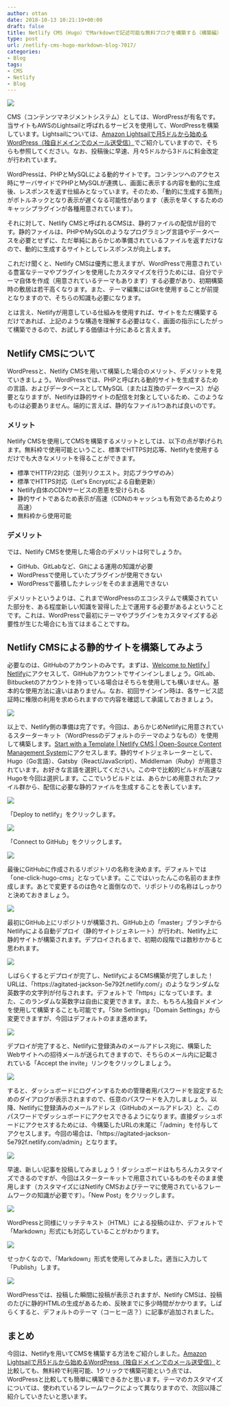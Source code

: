 ```yaml
---
author: ottan
date: 2018-10-13 10:21:19+00:00
draft: false
title: Netlify CMS（Hugo）でMarkdownで記述可能な無料ブログを構築する（構築編）
type: post
url: /netlify-cms-hugo-markdown-blog-7017/
categories:
- Blog
tags:
- CMS
- Netlify
- Blog
---
```


![](/uploads/2018/10/181013-5bc19bd103c86.png)






CMS（コンテンツマネジメントシステム）としては、WordPressが有名です。当サイトもAWSのLightsailと呼ばれるサービスを使用して、WordPressを構築しています。Lightsailについては、[Amazon Lightsailで月5ドルから始めるWordPress（独自ドメインでのメール送受信）](/aws-lightsail-wordpress-domain-mail-6945/)でご紹介していますので、そちらも参照してください。なお、投稿後に早速、月々5ドルから3ドルに料金改定が行われています。





WordPressは、PHPとMySQLによる動的サイトです。コンテンツへのアクセス時にサーバサイドでPHPとMySQLが連携し、画面に表示する内容を動的に生成後、レスポンスを返す仕組みとなっています。そのため、「動的に生成する箇所」がボトルネックとなり表示が遅くなる可能性があります（表示を早くするためのキャッシプラグインが各種用意されています）。





それに対して、Netlify CMSと呼ばれるCMSは、静的ファイルの配信が目的です。静的ファイルは、PHPやMySQLのようなプログラミング言語やデータベースを必要とせずに、ただ単純にあらかじめ準備されているファイルを返すだけなので、動的に生成するサイトとしてレスポンスが向上します。





これだけ聞くと、Netlify CMSは優秀に思えますが、WordPressで用意されている豊富なテーマやプラグインを使用したカスタマイズを行うためには、自分でテーマ自体を作成（用意されているテーマもあります）する必要があり、初期構築時の敷居は若干高くなります。また、テーマ編集にはGitを使用することが前提となりますので、そちらの知識も必要になります。





とは言え、Netlifyが用意している仕組みを使用すれば、サイトをただ構築するだけであれば、上記のような構造を理解する必要はなく、画面の指示にしたがって構築できるので、お試しする価値は十分にあると言えます。





## Netlify CMSについて





WordPressと、Netlify CMSを用いて構築した場合のメリット、デメリットを見ていきましょう。WordPressでは、PHPと呼ばれる動的サイトを生成するための言語、およびデータベースとしてMySQL（または互換のデータベース）が必要となりますが、Netlifyは静的サイトの配信を対象としているため、このようなものは必要ありません。端的に言えば、静的な<html>ファイル1つあれば良いのです。





### メリット





Netlify CMSを使用してCMSを構築するメリットとしては、以下の点が挙げられます。無料枠で使用可能ということ、標準でHTTPS対応等、Netlifyを使用するだけでも大きなメリットを得ることができます。






  * 標準でHTTP/2対応（並列リクエスト。対応ブラウザのみ）
  * 標準でHTTPS対応（Let's Encryptによる自動更新）
  * Netlify自体のCDNサービスの恩恵を受けられる
  * 静的サイトであるため表示が高速（CDNのキャッシュも有効であるためより高速）
  * 無料枠から使用可能




### デメリット





では、Netlify CMSを使用した場合のデメリットは何でしょうか。






  * GitHub、GitLabなど、Gitによる運用の知識が必要
  * WordPressで使用していたプラグインが使用できない
  * WordPressで蓄積したナレッジをそのまま適用できない




デメリットというよりは、これまでWordPressのエコシステムで構築されていた部分を、ある程度新しい知識を習得した上で運用する必要があるよということです。これは、WordPressで最初にテーマやプラグインをカスタマイズする必要性が生じた場合にも当てはまることですね。





## Netlify CMSによる静的サイトを構築してみよう





必要なのは、GitHubのアカウントのみです。まずは、[Welcome to Netlify | Netlify](https://app.netlify.com/)にアクセスして、GitHubアカウントでサインインしましょう。GitLab、Bitbucketのアカウントを持っている場合はそちらを使用しても構いません。基本的な使用方法に違いはありません。なお、初回サインイン時は、各サービス認証時に権限の利用を求められますので内容を確認して承諾しておきましょう。





![](/uploads/2018/10/181013-5bc19f0b5c569.png)






以上で、Netlify側の準備は完了です。今回は、あらかじめNetlifyに用意されているスターターキット（WordPressのデフォルトのテーマのようなもの）を使用して構築します。[Start with a Template | Netlify CMS | Open-Source Content Management System](https://www.netlifycms.org/docs/start-with-a-template/)にアクセスします。静的サイトジェネレーターとして、Hugo（Go言語）、Gatsby（React/JavaScript）、Middleman（Ruby）が用意されています。お好きな言語を選択してください。この中で比較的ビルドが高速なHugoを今回は選択します。ここでいうビルドとは、あらかじめ用意されたファイル群から、配信に必要な静的ファイルを生成することを表しています。





![](/uploads/2018/10/181013-5bc1a06a57e0b.png)






「Deploy to netlify」をクリックします。





![](/uploads/2018/10/181013-5bc1a246be001.png)






「Connect to GitHub」をクリックします。





![](/uploads/2018/10/181013-5bc1a2803ebcc.png)






最後にGitHubに作成されるリポジトリの名称を決めます。デフォルトでは「one-click-hugo-cms」となっています。ここではいったんこの名前のまま作成します。あとで変更するのは色々と面倒なので、リポジトリの名称はしっかりと決めておきましょう。





![](/uploads/2018/10/181013-5bc1a2ff7c429.png)






最初にGitHub上にリポジトリが構築され、GitHub上の「master」ブランチからNetlifyによる自動デプロイ（静的サイトジェネレート）が行われ、Netlify上に静的サイトが構築されます。デプロイされるまで、初期の段階では数秒かかると思われます。





![](/uploads/2018/10/181013-5bc1a3774d362.png)






しばらくするとデプロイが完了し、NetlifyによるCMS構築が完了しました！URLは、「https\://agitated-jackson-5e792f.netlify.com/」のようなランダムな英数字の文字列が付与されます。デフォルトで「https」になっています。また、このランダムな英数字は自由に変更できます。また、もちろん独自ドメインを使用して構築することも可能です。「Site Settings」「Domain Settings」から変更できますが、今回はデフォルトのまま進めます。





![](/uploads/2018/10/181013-5bc1a4e8a9b74.png)






デプロイが完了すると、Netlifyに登録済みのメールアドレス宛に、構築したWebサイトへの招待メールが送られてきますので、そちらのメール内に記載されている「Accept the invite」リンクをクリックしましょう。





![](/uploads/2018/10/181013-5bc1a5e68e2c5.png)






すると、ダッシュボードにログインするための管理者用パスワードを設定するためのダイアログが表示されますので、任意のパスワードを入力しましょう。以降、Netlifyに登録済みのメールアドレス（GitHubのメールアドレス）と、このパスワードでダッシュボードにアクセスできるようになります。直接ダッシュボードにアクセスするためには、今構築したURLの末尾に「/admin」を付与してアクセスします。今回の場合は、「https\://agitated-jackson-5e792f.netlify.com/admin」となります。





![](/uploads/2018/10/181013-5bc1a665c5000.png)






早速、新しい記事を投稿してみましょう！ダッシュボードはもちろんカスタマイズできるのですが、今回はスターターキットで用意されているものをそのまま使用します（カスタマイズにはNetlify CMSおよびテーマに使用されているフレームワークの知識が必要です）。「New Post」をクリックします。





![](/uploads/2018/10/181013-5bc1a6ec60897.png)






WordPressと同様にリッチテキスト（HTML）による投稿のほか、デフォルトで「Markdown」形式にも対応していることがわかります。





![](/uploads/2018/10/181013-5bc1a749dc041.png)






せっかくなので、「Markdown」形式を使用してみました。適当に入力して「Publish」します。





![](/uploads/2018/10/181013-5bc1a7d123863.png)






WordPressでは、投稿した瞬間に投稿が表示されますが、Netlify CMSは、投稿のたびに静的HTMLの生成があるため、反映までに多少時間がかかります。しばらくすると、デフォルトのテーマ（コーヒー店？）に記事が追加されました。





## まとめ





今回は、Netlifyを用いてCMSを構築する方法をご紹介しました。[Amazon Lightsailで月5ドルから始めるWordPress（独自ドメインでのメール送受信）](/aws-lightsail-wordpress-domain-mail-6945/)と比較しても、無料枠で利用可能、1クリックで構築可能という点では、WordPressと比較しても簡単に構築できるかと思います。テーマのカスタマイズについては、使われているフレームワークによって異なりますので、次回以降ご紹介していきたいと思います。
